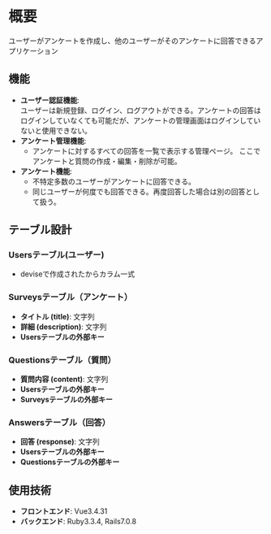 # 概要
ユーザーがアンケートを作成し、他のユーザーがそのアンケートに回答できるアプリケーション

## 機能
- **ユーザー認証機能**:  
  ユーザーは新規登録、ログイン、ログアウトができる。アンケートの回答はログインしていなくても可能だが、アンケートの管理画面はログインしていないと使用できない。
- **アンケート管理機能**:  
  - アンケートに対するすべての回答を一覧で表示する管理ページ。
  ここでアンケートと質問の作成・編集・削除が可能。
- **アンケート機能**:
  - 不特定多数のユーザーがアンケートに回答できる。
  - 同じユーザーが何度でも回答できる。再度回答した場合は別の回答として扱う。

## テーブル設計
### Usersテーブル(ユーザー)
- deviseで作成されたからカラム一式
### Surveysテーブル（アンケート）
- **タイトル (title)**: 文字列
- **詳細 (description)**: 文字列
- **Usersテーブルの外部キー**
### Questionsテーブル（質問）
- **質問内容 (content)**: 文字列
- **Usersテーブルの外部キー**
- **Surveysテーブルの外部キー**
### Answersテーブル（回答）
- **回答 (response)**: 文字列
- **Usersテーブルの外部キー**
- **Questionsテーブルの外部キー**

## 使用技術
- **フロントエンド**: Vue3.4.31
- **バックエンド**: Ruby3.3.4, Rails7.0.8
